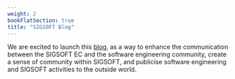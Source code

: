 ```yaml
---
weight: 2
bookFlatSection: true
title: "SIGSOFT Blog"
---
```


We are excited to launch this [blog](https://sigsoft.medium.com/welcome-to-the-acm-sigsoft-blog-eca1948f79d4), as a way to enhance the communication between the SIGSOFT EC and the software engineering community, create a sense of community within SIGSOFT, and publicise software engineering and SIGSOFT activities to the outside world.
